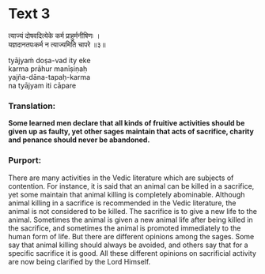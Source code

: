 # Text 3

त्याज्यं दोषवदित्येके कर्म प्राहुर्मनीषिणः ।  
यज्ञदानतपःकर्म न त्याज्यमिति चापरे ॥३॥

tyājyaḿ doṣa-vad ity eke  
karma prāhur manīṣiṇaḥ  
yajña-dāna-tapaḥ-karma  
na tyājyam iti cāpare



### Translation:

**Some learned men declare that all kinds of fruitive activities should be given up as faulty, yet other sages maintain that acts of sacrifice, charity and penance should never be abandoned.**

### Purport:

There are many activities in the Vedic literature which are subjects of contention. For instance, it is said that an animal can be killed in a sacrifice, yet some maintain that animal killing is completely abominable. Although animal killing in a sacrifice is recommended in the Vedic literature, the animal is not considered to be killed. The sacrifice is to give a new life to the animal. Sometimes the animal is given a new animal life after being killed in the sacrifice, and sometimes the animal is promoted immediately to the human form of life. But there are different opinions among the sages. Some say that animal killing should always be avoided, and others say that for a specific sacrifice it is good. All these different opinions on sacrificial activity are now being clarified by the Lord Himself.